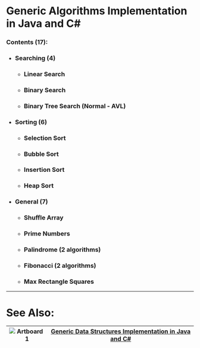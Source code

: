 
# Generic Algorithms Implementation in Java and C#

### Contents (17):
- ### Searching (4)
    - ### Linear Search
    - ### Binary Search
    - ### Binary Tree Search (Normal - AVL)
- ### Sorting (6)
    - ### Selection Sort
    - ### Bubble Sort
    - ### Insertion Sort
    - ### Heap Sort
- ### General (7)
    - ### Shuffle Array
    - ### Prime Numbers
    - ### Palindrome (2 algorithms)
    - ### Fibonacci (2 algorithms)
    - ### Max Rectangle Squares

---
# See Also:
 |![Artboard 1](https://github.com/user-attachments/assets/0d1ad08e-4183-4995-8fcc-9be26f527f9c) | [Generic Data Structures Implementation in Java and C#](https://github.com/amrk000/Data-Structures-Implementation-Java-CSharp/)|
 |-|-|